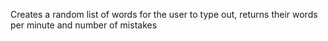 Creates a random list of words for the user to type out, 
returns their words per minute and number of mistakes
